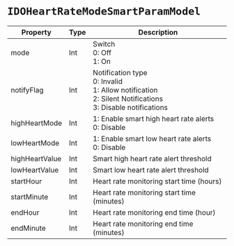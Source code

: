 # `IDOHeartRateModeSmartParamModel`

| Property | Type | Description |
| ----------- | ------- | ------------ |
| mode | Int | Switch<br/>0: Off<br/>1: On|
| notifyFlag | Int | Notification type<br/>0: Invalid<br/>1: Allow notification<br/>2: Silent Notifications<br/>3: Disable notifications |
| highHeartMode | Int | 1: Enable smart high heart rate alerts<br/>0: Disable |
| lowHeartMode | Int | 1: Enable smart low heart rate alerts<br/>0: Disable | 
 | highHeartValue | Int | Smart high heart rate alert threshold | 
 | lowHeartValue | Int | Smart low heart rate alert threshold | 
 | startHour | Int | Heart rate monitoring start time (hours) | 
 | startMinute | Int | Heart rate monitoring start time (minutes) |
| endHour | Int | Heart rate monitoring end time (hour) |
| endMinute | Int | Heart rate monitoring end time (minutes) |

